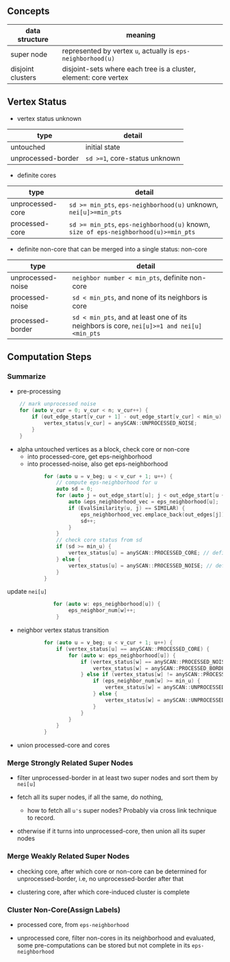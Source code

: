 ## Concepts

data structure | meaning
--- | ---
super node |  represented by vertex `u`, actually is `eps-neighborhood(u)`
disjoint clusters | disjoint-sets where each tree is a cluster, element: core vertex

## Vertex Status

* vertex status unknown

type | detail
--- | ---
untouched | initial state
unprocessed-border | `sd >=1`, core-status unknown

* definite cores

type | detail
--- | ---
unprocessed-core | `sd >= min_pts`, `eps-neighborhood(u)` unknown, `nei[u]>=min_pts`
processed-core | `sd >= min_pts`, `eps-neighborhood(u)` known, `size of eps-neighborhood(u)>=min_pts `

* definite non-core that can be merged into a single status: non-core

type | detail
--- | ---
unprocessed-noise | `neighbor number < min_pts`, definite non-core
processed-noise | `sd < min_pts`, and none of its neighbors is core
processed-border | `sd < min_pts`, and at least one of its neighbors is core, `nei[u]>=1 and nei[u]<min_pts`                                                                            

## Computation Steps

### Summarize

* pre-processing

```cpp
    // mark unprocessed noise
    for (auto v_cur = 0; v_cur < n; v_cur++) {
        if (out_edge_start[v_cur + 1] - out_edge_start[v_cur] < min_u) {
            vertex_status[v_cur] = anySCAN::UNPROCESSED_NOISE;
        }
    }
```

* alpha untouched vertices as a block, check core or non-core
    * into processed-core, get eps-neighborhood 
    * into processed-noise, also get eps-neighborhood

```cpp
            for (auto u = v_beg; u < v_cur + 1; u++) {
                // compute eps-neighborhood for u
                auto sd = 0;
                for (auto j = out_edge_start[u]; j < out_edge_start[u + 1]; j++) {
                    auto &eps_neighborhood_vec = eps_neighborhood[u];
                    if (EvalSimilarity(u, j) == SIMILAR) {
                        eps_neighborhood_vec.emplace_back(out_edges[j]);
                        sd++;
                    }
                }
                // check core status from sd
                if (sd >= min_u) {
                    vertex_status[u] = anySCAN::PROCESSED_CORE; // definite core, eps-neighborhood known
                } else {
                    vertex_status[u] = anySCAN::PROCESSED_NOISE; // definite non-core, eps-neighborhood known
                }
            }
```

update `nei[u]`

```cpp
               for (auto w: eps_neighborhood[u]) {
                    eps_neighbor_num[w]++;
                }
```

* neighbor vertex status transition

```cpp
            for (auto u = v_beg; u < v_cur + 1; u++) {
                if (vertex_status[u] == anySCAN::PROCESSED_CORE) {
                    for (auto w: eps_neighborhood[u]) {
                        if (vertex_status[w] == anySCAN::PROCESSED_NOISE) {
                            vertex_status[w] = anySCAN::PROCESSED_BORDER;   // in a cluster
                        } else if (vertex_status[w] != anySCAN::PROCESSED_CORE) {
                            if (eps_neighbor_num[w] >= min_u) {
                                vertex_status[w] = anySCAN::UNPROCESSED_CORE;
                            } else {
                                vertex_status[w] = anySCAN::UNPROCESSED_BORDER;
                            }
                        }
                    }
                }
            }
```

* union processed-core and cores

### Merge Strongly Related Super Nodes

* filter unprocessed-border in at least two super nodes and sort them by `nei[u]`

* fetch all its super nodes, if all the same, do nothing,
    * how to fetch all `u's` super nodes? Probably via cross link technique to record.
    
    
* otherwise if it turns into unprocessed-core, then union all its super nodes

### Merge Weakly Related Super Nodes

* checking core, after which core or non-core can be determined for unprocessed-border, 
i.e, no unprocessed-border after that

* clustering core, after which core-induced cluster is complete

### Cluster Non-Core(Assign Labels)

* processed core, from `eps-neighborhood`

* unprocessed core, filter non-cores in its neighborhood and evaluated, 
some pre-computations can be stored but not complete in its `eps-neighborhood`